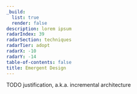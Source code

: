 ```yaml
---
_build:
  list: true
  render: false
description: lorem ipsum
radarIndex: 39
radarSection: techniques
radarTier: adopt
radarX: -10
radarY: -14
table-of-contents: false
title: Emergent Design
---
```


TODO justification, a.k.a. incremental architecture
